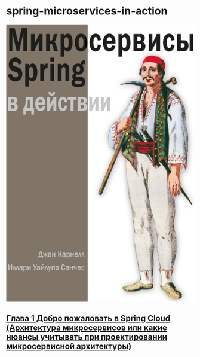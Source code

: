 # spring-microservices-in-action

![title.png](context/img/title.png)

## [Глава 1 Добро пожаловать в Spring Cloud (Архитектура микросервисов или какие нюансы учитывать при проектировании микросервисной архитектуры)](context/chapter1.md) ##
